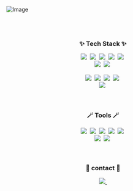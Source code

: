 <!--
**chhann/chhann** is a ✨ _special_ ✨ repository because its `README.md` (this file) appears on your GitHub profile.

Here are some ideas to get you started:

- 🔭 I’m currently working on ...
- 🌱 I’m currently learning ...
- 👯 I’m looking to collaborate on ...
- 🤔 I’m looking for help with ...
- 💬 Ask me about ...
- 📫 How to reach me: ...
- 😄 Pronouns: ...
- ⚡ Fun fact: ...
-->



![Image](https://github.com/user-attachments/assets/df907674-257a-47d8-b7c1-06976aa4d63f)

<br>
<br>

<h3 align="center">✨ Tech Stack ✨</h3>
<div align="center">
  <img src="https://img.shields.io/badge/react-20232a.svg?style=for-the-badge&logo=react&logoColor=61DAFB" />&nbsp
  <img src="https://img.shields.io/badge/javascript-F7DF1E.svg?style=for-the-badge&logo=javascript&logoColor=20232a" />&nbsp
  <img src="https://img.shields.io/badge/Typescript-3178C6.svg?style=for-the-badge&logo=typescript&logoColor=white" />&nbsp
  <img src="https://img.shields.io/badge/html5-E34F26.svg?style=for-the-badge&logo=html5&logoColor=white" />&nbsp
  <img src="https://img.shields.io/badge/css3-1572B6.svg?style=for-the-badge&logo=css3&logoColor=white" />&nbsp
</div>

<div align="center">
  <img src="https://img.shields.io/badge/styled--components-DB7093?style=for-the-badge&logo=styled-components&logoColor=ffd35b" />&nbsp
  <img src="https://img.shields.io/badge/Redux-764ABC.svg?style=for-the-badge&logo=Redux&logoColor=white" />&nbsp
</div>

<br>

<div align="center">
  <img src="https://img.shields.io/badge/node.js-5FA04E?style=for-the-badge&logo=node.js&logoColor=ffdd54" />&nbsp
  <img src="https://img.shields.io/badge/spring-6DB33F.svg?style=for-the-badge&logo=spring&logoColor=white" />&nbsp
  <img src="https://img.shields.io/badge/springboot-6DB33F.svg?style=for-the-badge&logo=spring-boot&logoColor=white" />&nbsp
  <img src="https://img.shields.io/badge/Express-000000.svg?style=for-the-badge&logo=Express&logoColor=white" />&nbsp
</div>

<div align="center">
  <img src="https://img.shields.io/badge/mysql-4479A1?style=for-the-badge&logo=mysql&logoColor=ffdd54" />&nbsp
</div>

<br>
<br>

<h3 align="center">🪄 Tools 🪄</h3>
<div align="center">
  <img src="https://img.shields.io/badge/intellijidea-000000?style=for-the-badge&logo=intellijidea&logoColor=white" />&nbsp
  <img src="https://img.shields.io/badge/mysqlworkbanch-4479A1?style=for-the-badge&logo=mysql&logoColor=ffdd54" />&nbsp
  <img src="https://img.shields.io/badge/VScode-5D87BF?style=for-the-badge&logo=v&logoColor=white" />&nbsp
  <img src="https://img.shields.io/badge/git-F05032?style=for-the-badge&logo=git&logoColor=white" />&nbsp
  <img src="https://img.shields.io/badge/github-181717?style=for-the-badge&logo=github&logoColor=white" />&nbsp
</div>

<div align="center">
  <img src="https://img.shields.io/badge/figma-F24E1E?style=for-the-badge&logo=figma&logoColor=ffdd54" />&nbsp
  <img src="https://img.shields.io/badge/notion-000000?style=for-the-badge&logo=notion&logoColor=00000" />&nbsp
</div>

<br>
<br>

<h3 align="center">🤝 contact 🤝</h3>
<div align="center">
  <a href="mailto:wjdcks2252@gmail.com">
    <img
      src="https://img.shields.io/badge/wjdcks2252@gmail.com-white?style=for-the-badge&logo=gmail&logoColor=EA4335"/>&nbsp
  </a>
</div>
